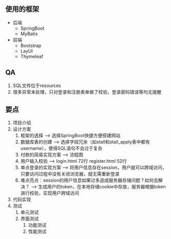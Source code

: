 ## 使用的框架
- 后端
    - SpringBoot
    - MyBatis
- 前端
    - Bootstrap
    - LayUI
    - Thymeleaf

## QA
1. SQL文件位于resources
1. 很多异常未处理，只对登录和注册表单做了校验，登录密码错误等均无提醒


## 要点
1. 项目介绍
1. 设计方案
    1. 框架的选择 --> 选择SpringBoot快捷方便搭建网站
    1. 数据库表的创建 --> 选择字段冗余（如stall和stall_apply表中都有username），使得SQL语句不会过于复杂
    1. 付款的简易实现方案 --> 流程图
    1. 用户输入校验 --> login.html 72行  register.html 52行
    1. 单点登录的实现方案 --> 将用户信息存在session，用户就可以跨域访问，只要访问过程中没有关闭浏览器，就无需重新登录
    1. 难点亮点：session的用户信息如果过多造成服务器存储问题？如何去解决？ --> 生成用户的token，在本地存储cookie中存放，服务器根据token进行校验，实现用户跨域访问
1. 代码实现
1. 测试
    1. 单元测试
    1. 界面测试
        1. 功能测试
        1. 性能测试
    


